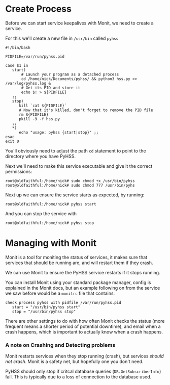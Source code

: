 # Create Process

Before we can start service keepalives with Monit, we need to create a service.

For this we'll create a new file in ``/usr/bin`` called ``pyhss``

```
#!/bin/bash

PIDFILE=/var/run/pyhss.pid

case $1 in
   start)
       # Launch your program as a detached process
       cd /home/nick/Documents/pyhss/ && python3 hss.py >> /var/log/pyhss.log &
       # Get its PID and store it
       echo $! > ${PIDFILE} 
   ;;
   stop)
      kill `cat ${PIDFILE}`
      # Now that it's killed, don't forget to remove the PID file
      rm ${PIDFILE}
      pkill -9 -f hss.py
   ;;
   *)
      echo "usage: pyhss {start|stop}" ;;
esac
exit 0

```

You'll obviously need to adjust the path ``cd`` statement to point to the directory where you have PyHSS.

Next we'll need to make this service executable and give it the correct permissions:
```
root@oldfaithful:/home/nick# sudo chmod +x /usr/bin/pyhss 
root@oldfaithful:/home/nick# sudo chmod 777 /usr/bin/pyhs
```

Next up we can ensure the service starts as expected, by running:
```
root@oldfaithful:/home/nick# pyhss start
```

And you can stop the service with 

```
root@oldfaithful:/home/nick# pyhss stop
```


# Managing with Monit
Monit is a tool for moniting the status of services, it makes sure that services that should be running are, and will restart them if they crash.

We can use Monit to ensure the PyHSS service restarts if it stops running.

You can install Monit using your standard package manager, config is explained in the Monit docs, but an example following on from the service we saw before would be a ``monitrc`` file that contains:

```
check process pyhss with pidfile /var/run/pyhss.pid
   start = "/usr/bin/pyhss start"
   stop = "/usr/bin/pyhss stop"
```

There are other settings to do with how often Monit checks the status (more frequent means a shorter period of potential downtime), and email when a crash happens, which is important to actually know when a crash happens.

### A note on Crashing and Detecting problems
Monit restarts services when they stop running (crash), but services *should not crash*. Monit is a safety net, but hopefully one you don't need.

PyHSS should only stop if critcal database queries (``DB.GetSubscriberInfo``) fail. This is typically due to a loss of connection to the database used.
